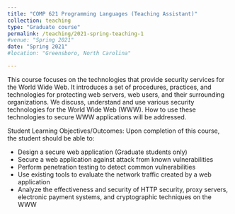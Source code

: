```yaml
---
title: "COMP 621 Programming Languages (Teaching Assistant)"
collection: teaching
type: "Graduate course"
permalink: /teaching/2021-spring-teaching-1
#venue: "Spring 2021"
date: "Spring 2021"
#location: "Greensboro, North Carolina"

---
```

This course focuses on the technologies that provide security services for the World Wide Web. It introduces a set of procedures, practices, and technologies for protecting web servers, web users, and their surrounding organizations. We discuss, understand and use various security technologies for the World Wide Web (WWW). How to use these technologies to secure WWW applications will be addressed.

Student Learning Objectives/Outcomes: Upon completion of this course, the student should be able to:
- Design a secure web application (Graduate students only)
- Secure a web application against attack from known vulnerabilities
- Perform penetration testing to detect common vulnerabilities
- Use existing tools to evaluate the network traffic created by a web application
- Analyze the effectiveness and security of HTTP security, proxy servers, electronic payment systems, and cryptographic techniques on the WWW
